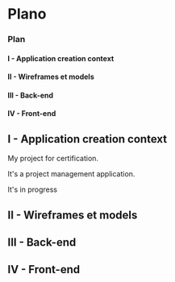 # Plano

### Plan


#### I - Application creation context

#### II - Wireframes et models

#### III - Back-end

#### IV - Front-end


## I - Application creation context

My project for certification.

It's a project management application.

It's in progress



## II - Wireframes et models




## III - Back-end



## IV - Front-end


